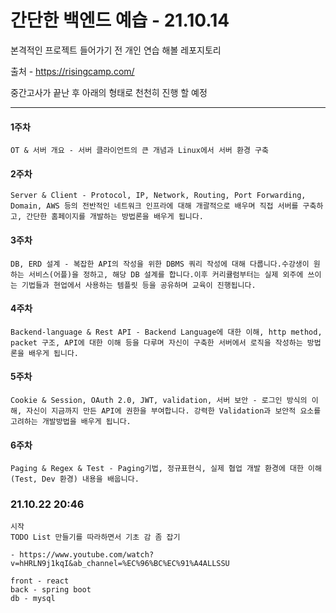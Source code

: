 # 간단한 백엔드 예습 - 21.10.14

본격적인 프로젝트 들어가기 전 개인 연습 해볼 레포지토리

출처 - https://risingcamp.com/

중간고사가 끝난 후 아래의 형태로 천천히 진행 할 예정

---

#### 1주차

    OT & 서버 개요 - 서버 클라이언트의 큰 개념과 Linux에서 서버 환경 구축

#### 2주차

    Server & Client - Protocol, IP, Network, Routing, Port Forwarding, Domain, AWS 등의 전반적인 네트워크 인프라에 대해 개괄적으로 배우며 직접 서버를 구축하고, 간단한 홈페이지를 개발하는 방법론을 배우게 됩니다.

#### 3주차

    DB, ERD 설계 - 복잡한 API의 작성을 위한 DBMS 쿼리 작성에 대해 다룹니다.수강생이 원하는 서비스(어플)을 정하고, 해당 DB 설계를 합니다.이후 커리큘럼부터는 실제 외주에 쓰이는 기법들과 현업에서 사용하는 템플릿 등을 공유하며 교육이 진행됩니다.

#### 4주차

    Backend-language & Rest API - Backend Language에 대한 이해, http method, packet 구조, API에 대한 이해 등을 다루며 자신이 구축한 서버에서 로직을 작성하는 방법론을 배우게 됩니다.

#### 5주차

    Cookie & Session, OAuth 2.0, JWT, validation, 서버 보안 - 로그인 방식의 이해, 자신이 지금까지 만든 API에 권한을 부여합니다. 강력한 Validation과 보안적 요소를 고려하는 개발방법을 배우게 됩니다.

#### 6주차

    Paging & Regex & Test - Paging기법, 정규표현식, 실제 협업 개발 환경에 대한 이해 (Test, Dev 환경) 내용을 배웁니다.

### 21.10.22 20:46

    시작
    TODO List 만들기를 따라하면서 기초 감 좀 잡기

    - https://www.youtube.com/watch?v=hHRLN9j1kqI&ab_channel=%EC%96%BC%EC%91%A4ALLSSU

    front - react
    back - spring boot
    db - mysql
